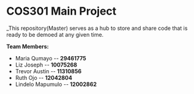 # __COS301 Main Project__

_This repository(Master) serves as a hub to store and share code that is ready to be demoed at any given time.

__Team Members:__
* Maria Qumayo -- __29461775__
* Liz Joseph -- __10075268__
* Trevor Austin -- __11310856__
* Ruth Ojo -- __12042804__
* Lindelo Mapumulo -- __12002862__
